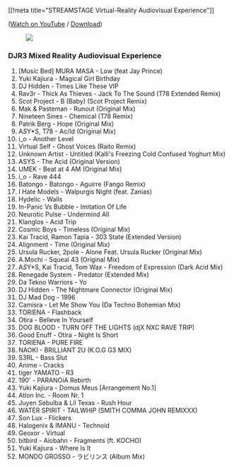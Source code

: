 [[!meta title="STREAMSTAGE Virtual-Reality Audiovisual Experience"]]

([Watch on YouTube](https://youtu.be/6U7CYY2QRrY) / [Download](https://cdn.djr3.org/sets/2020/Steamstage%20Oct.%2024.mp4))

<figure class=set-poster>
<img src="/static/posters/djr3-streamstage-oct-24.jpg">
</figure>

### DJR3 Mixed Reality Audiovisual Experience

01. [Music Bed] MURA MASA - Low (feat Jay Prince)
02. Yuki Kajiura - Magical Girl Birthday
03. DJ Hidden - Times Like These VIP
04. Rav3r - Thick As Thieves - Jack To The Sound (T78 Extended Remix)
05. Scot Project - B (Baby) (Scot Project Remix)
06. Mak & Pasteman - Runout (Original Mix)
07. Nineteen Sines - Chemical (T78 Remix)
08. Patrik Berg - Hope (Original Mix)
09. A*S*Y*S, T78 - Ac/Id (Original Mix)
10. i_o - Another Level
11. Virtual Self - Ghost Voices (Raito Remix)
12. Unknown Artist - Untitled (Kalli's Freezing Cold Confused Yoghurt Mix)
13. ASYS - The Acid (Original Version)
14. UMEK - Beat at 4 AM (Original Mix)
15. i_o - Rave 444
16. Batongo - Batongo - Aguirre (Fango Remix)
17. I Hate Models - Walpurgis Night (feat. Zanias)
18. Hydelic - Walls
19. In-Panic Vs Bubble - Imitation Of Life
20. Neurotic Pulse - Undermind All
21. Klanglos - Acid Trip
22. Cosmic Boys - Timeless (Original Mix)
23. Kai Tracid, Ramon Tapia - 303 State (Extended Version)
24. Alignment - Time (Original Mix)
25. Ursula Rucker, 2pole - Alone Feat. Ursula Rucker (Original Mix)
26. A.Mochi - Squeal 43 (Original Mix)
27. A*S*Y*S, Kai Tracid, Tom Wax - Freedom of Expression (Dark Acid Mix)
28. Renegade System - Predator (Extended Mix)
29. Da Tekno Warriors - Yo
30. DJ Hidden - The Nightmare Connector (Original Mix)
31. DJ Mad Dog - 1996
32. Camisra - Let Me Show You (Da Techno Bohemian Mix)
33. TORIENA - Flashback
34. Otira - Believe In Yourself
35. DOG BLOOD - TURN OFF THE LIGHTS (djX NXC RAVE TRIP)
36. Good Enuff - Otira - Night Is Short
37. TORIENA - PURE FIRE
38. NAOKI - BRILLIANT 2U (K.O.G G3 MIX)
39. S3RL - Bass Slut
40. Anime - Cracks
41. tiger YAMATO - R3
42. 190' - PARANOiA Rebirth
43. Yuki Kajiura - Domus Meus [Arrangement No.1]
44. Atlon Inc. - Room Nr. 1
45. Juyen Sebulba & Lil Texas - Rush Hour
46. WATER SPIRIT - TAILWHIP (SMITH COMMA JOHN REMIXXX)
47. Son Lux - Flickers
48. Halogenix & IMANU - Technoid
49. Geoxor - Virtual
50. bitbird - Aiobahn - Fragments (ft. KOCHO)
51. Yuki Kajiura - Where Is It
52. MONDO GROSSO - ラビリンス (Album Mix)

